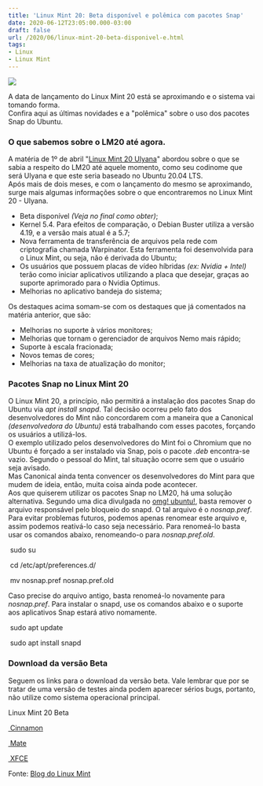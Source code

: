 ```yaml
---
title: 'Linux Mint 20: Beta disponível e polêmica com pacotes Snap'
date: 2020-06-12T23:05:00.000-03:00
draft: false
url: /2020/06/linux-mint-20-beta-disponivel-e.html
tags: 
- Linux
- Linux Mint
---
```


![](https://2.bp.blogspot.com/-Fr_JhHnX1_w/Xuq7hVJxZfI/AAAAAAAAPIQ/4jdjFOav-tkvg1pYNpdzeq8JLOOq8m5mACNcBGAsYHQ/s1600/Linux_Mint_Beta.png)

A data de lançamento do Linux Mint 20 está se aproximando e o sistema vai tomando forma.  
Confira aqui as últimas novidades e a "polêmica" sobre o uso dos pacotes Snap do Ubuntu.

  
  
  
  
  

### O que sabemos sobre o LM20 até agora.

  
A matéria de 1º de abril "[Linux Mint 20 Ulyana](https://info.wsouza.com.br/2020/04/linux-mint-20-ulyana.html)" abordou sobre o que se sabia a respeito do LM20 até aquele momento, como seu codinome que será Ulyana e que este seria baseado no Ubuntu 20.04 LTS.  
Após mais de dois meses, e com o lançamento do mesmo se aproximando, surge mais algumas informações sobre o que encontraremos no Linux Mint 20 - Ulyana.  

*   Beta disponível _(Veja no final como obter)_;
*   Kernel 5.4. Para efeitos de comparação, o Debian Buster utiliza a versão 4.19, e a versão mais atual é a 5.7;
*   Nova ferramenta de transferência de arquivos pela rede com criptografia chamada Warpinator. Esta ferramenta foi desenvolvida para o Linux Mint, ou seja, não é derivada do Ubuntu;
*   Os usuários que possuem placas de vídeo híbridas _(ex: Nvidia + Intel)_ terão como iniciar aplicativos utilizando a placa que desejar, graças ao suporte aprimorado para o Nvidia Optimus.
*   Melhorias no aplicativo bandeja do sistema;

Os destaques acima somam-se com os destaques que já comentados na matéria anterior, que são:  

*   Melhorias no suporte à vários monitores;
*   Melhorias que tornam o gerenciador de arquivos Nemo mais rápido;
*   Suporte à escala fracionada;
*   Novos temas de cores;
*   Melhorias na taxa de atualização do monitor;

  

### Pacotes Snap no Linux Mint 20

  
O Linux Mint 20, a princípio, não permitirá a instalação dos pacotes Snap do Ubuntu via _apt install snapd_. Tal decisão ocorreu pelo fato dos desenvolvedores do Mint não concordarem com a maneira que a Canonical _(desenvolvedora do Ubuntu)_ está trabalhando com esses pacotes, forçando os usuários a utilizá-los.  
O exemplo utilizado pelos desenvolvedores do Mint foi o Chromium que no Ubuntu é forçado a ser instalado via Snap, pois o pacote _.deb_ encontra-se vazio. Segundo o pessoal do Mint, tal situação ocorre sem que o usuário seja avisado.  
Mas Canonical ainda tenta convencer os desenvolvedores do Mint para que mudem de ideia, então, muita coisa ainda pode acontecer.  
Aos que quiserem utilizar os pacotes Snap no LM20, há uma solução alternativa. Segundo uma dica divulgada no [omg! ubuntu!](https://www.omgubuntu.co.uk/2020/06/enable-snap-apps-linux-mint-20), basta remover o arquivo responsável pelo bloqueio do snapd. O tal arquivo é o _nosnap.pref_.  
Para evitar problemas futuros, podemos apenas renomear este arquivo e, assim podemos reativá-lo caso seja necessário. Para renomeá-lo basta usar os comandos abaixo, renomeando-o para _nosnap.pref.old_.  
  

 sudo su

  

 cd /etc/apt/preferences.d/

  

 mv nosnap.pref nosnap.pref.old

  
Caso precise do arquivo antigo, basta renomeá-lo novamente para _nosnap.pref_. Para instalar o snapd, use os comandos abaixo e o suporte aos aplicativos Snap estará ativo nomamente.  
  

 sudo apt update

  

 sudo apt install snapd

  

### Download da versão Beta

  
Seguem os links para o download da versão beta. Vale lembrar que por se tratar de uma versão de testes ainda podem aparecer sérios bugs, portanto, não utilize como sistema operacional principal.  
  

Linux Mint 20 Beta

[ Cinnamon](https://mirrors.edge.kernel.org/linuxmint/testing/linuxmint-20-cinnamon-64bit-beta.iso)

[ Mate](https://mirrors.edge.kernel.org/linuxmint/testing/linuxmint-20-mate-64bit-beta.iso)

[ XFCE](https://mirrors.edge.kernel.org/linuxmint/testing/linuxmint-20-xfce-64bit-beta.iso)

  
  
Fonte: [Blog do Linux Mint](https://blog.linuxmint.com/?p=3906)